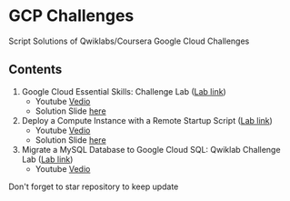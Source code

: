 # GCP Challenges
Script Solutions of Qwiklabs/Coursera Google Cloud Challenges 

## Contents
1. Google Cloud Essential Skills: Challenge Lab ([Lab link](https://www.qwiklabs.com/focuses/1734?parent=catalog))
    * Youtube [Vedio](https://youtu.be/7yefxwOcwx8)
    * Solution Slide [here](https://www.slideshare.net/qursaan/google-cloud-essential-skills-challenge-lab)
2. Deploy a Compute Instance with a Remote Startup Script ([Lab link](https://www.qwiklabs.com/focuses/1735?parent=catalog))
    * Youtube [Vedio](https://youtu.be/olfgoGIbhe8)
    * Solution Slide [here](https://www.slideshare.net/qursaan/deploy-a-compute-instance-with-a-remote-startup-script)
3. Migrate a MySQL Database to Google Cloud SQL: Qwiklab Challenge Lab ([Lab link](https://www.qwiklabs.com/focuses/1740?parent=catalog))
    * Youtube [Vedio](https://youtu.be/7WwLIlHVPIs)

Don't forget to star repository to keep update
